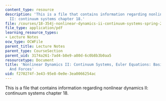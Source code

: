 ```yaml
---
content_type: resource
description: 'This is a file that contains information regarding nonlinear dynamics
  II: continuum systems chapter 18.'
file: /courses/18-354j-nonlinear-dynamics-ii-continuum-systems-spring-2015/f270274f3e4395e80e0e3ea0066254ac_MIT18_354JS15_Ch18.pdf
file_type: application/pdf
learning_resource_types:
- Lecture Notes
ocw_type: OCWFile
parent_title: Lecture Notes
parent_type: CourseSection
parent_uid: 3174a261-7ad4-b8e9-a80d-6c0b8b3b0aa5
resourcetype: Document
title: 'Nonlinear Dynamics II: Continuum Systems, Euler Equations: Basic Solutions
  And Forces'
uid: f270274f-3e43-95e8-0e0e-3ea0066254ac
---
```

This is a file that contains information regarding nonlinear dynamics II: continuum systems chapter 18.

